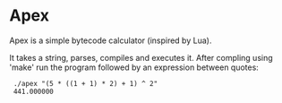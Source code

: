 Apex 
===

Apex is a simple bytecode calculator (inspired by Lua). 

It takes a string, parses, compiles and executes it.
After compling using 'make' run the program followed by an expression between quotes:

```
 ./apex "(5 * ((1 + 1) * 2) + 1) ^ 2"
 441.000000
```

